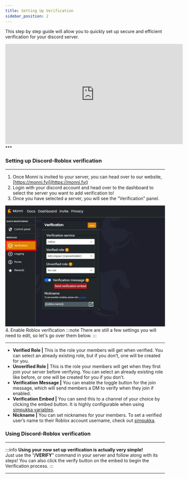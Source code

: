 ```yaml
---
title: Setting Up Verification
sidebar_position: 2
---
```

This step by step guide will allow you to quickly set up secure and efficient verification for your discord server.

<iframe width="560" height="315" src="https://www.youtube.com/embed/m6QLpJv8UhQ?si=J9pCrFpffAFJvRJw&amp;controls=0" title="YouTube video player" frameborder="0" allow="accelerometer; autoplay; clipboard-write; encrypted-media; gyroscope; picture-in-picture; web-share" referrerpolicy="strict-origin-when-cross-origin" allowfullscreen></iframe>
***

### Setting up Discord-Roblox verification
***
1. Once Monni is invited to your server, you can head over to our website, [https://monni.fyi](https://monni.fyi)
2. Login with your discord account and head over to the dashboard to select the server you want to add verification to!
3. Once you have selected a server, you will see the “Verification” panel.

![setting-up-verification-guide](guide-assets/setting-up-verification-guide.png)
4. Enable Roblox verification
:::note
There are still a few settings you will need to edit, so let's go over them below.
:::
***
- **Verified Role |** This is the role your members will get when verified. You can select an already existing role, but if you don’t, one will be created for you.
- **Unverified Role |** This is the role your members will get when they first join your server before verifying. You can select an already existing role like before, or one will be created for you if you don’t.
- **Verification Message |** You can enable the toggle button for the join message, which will send members a DM to verify when they join if enabled.
- **Verification Embed |** You can send this to a channel of your choice by clicking the embed button. It is highly configurable when using [simpukka variables](https://monni-docs-f7dj.onrender.com/simpukka/).
- **Nickname |** You can set nicknames for your members. To set a verified user’s name to their Roblox account username, check out [simpukka](https://monni-docs-f7dj.onrender.com/simpukka/).

### Using Discord-Roblox verification
***
:::info
**Using your now set up verification is actually very simple!**  
Just use the “**/VERIFY**” command in your server and follow along with its steps! You can also click the verify button on the embed to begin the Verification process.
:::
***
